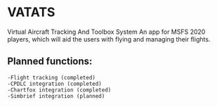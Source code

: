 # VATATS
Virtual Aircraft Tracking And Toolbox System
An app for MSFS 2020 players, which will aid the users with flying and managing their flights.
## Planned functions:
    -Flight tracking (completed)
    -CPDLC integration (completed)
    -Chartfox integration (completed)
    -Simbrief integration (planned)